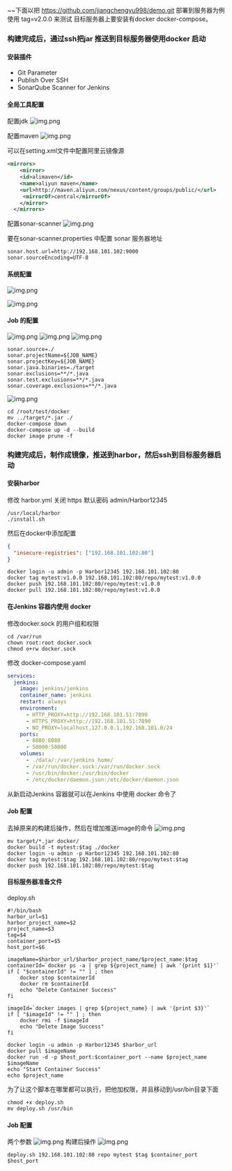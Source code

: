 
~~下面以把 https://github.com/jiangchengyu998/demo.git 部署到服务器为例
使用 tag=v2.0.0 来测试
目标服务器上要安装有docker  docker-compose。

### 构建完成后，通过ssh把jar 推送到目标服务器使用docker 启动
#### 安装插件
  - Git Parameter
  - Publish Over SSH
  - SonarQube Scanner for Jenkins

#### 全局工具配置
配置jdk
![img.png](images/img_jdk.png)

配置maven
![img.png](images/img_maven.png)

可以在setting.xml文件中配置阿里云镜像源
```xml
<mirrors>
    <mirror>
    <id>alimaven</id>
    <name>aliyun maven</name>
    <url>http://maven.aliyun.com/nexus/content/groups/public/</url>
     <mirrorOf>central</mirrorOf>
    </mirror>
  </mirrors>
```

配置sonar-scanner
![img.png](images/img_sonar_scanner.png)

要在sonar-scanner.properties  中配置 sonar 服务器地址
```properties
sonar.host.url=http://192.168.101.102:9000
sonar.sourceEncoding=UTF-8
```

#### 系统配置
![img.png](images/img_sonar_server.png)

![img.png](images/img_ssh_server.png)

#### Job 的配置

![img.png](images/img_git_parameter.png)
![img.png](images/img_build_1.png)
![img.png](images/img_build_2.png)
```shell
sonar.source=./ 
sonar.projectName=${JOB_NAME}
sonar.projectKey=${JOB_NAME}
sonar.java.binaries=./target
sonar.exclusions=**/*.java
sonar.test.exclusions=**/*.java
sonar.coverage.exclusions=**/*.java
```
![img.png](images/img_build_after.png)
```shell
cd /root/test/docker
mv ../target/*.jar ./
docker-compose down
docker-compose up -d --build
docker image prune -f
```

### 构建完成后，制作成镜像，推送到harbor，然后ssh到目标服务器启动
#### 安装harbor


修改 harbor.yml
关闭 https
默认密码 admin/Harbor12345

```shell
/usr/local/harbor
./install.sh
```

然后在docker中添加配置
```json
{
  "insecure-registries": ["192.168.101.102:80"]
}
```
```shell
docker login -u admin -p Harbor12345 192.168.101.102:80
docker tag mytest:v1.0.0 192.168.101.102:80/repo/mytest:v1.0.0
docker push 192.168.101.102:80/repo/mytest:v1.0.0
docker pull 192.168.101.102:80/repo/mytest:v1.0.0
```

#### 在Jenkins 容器内使用 docker
修改docker.sock 的用户组和权限
```shell
cd /var/run
chown root:root docker.sock
chmod o+rw docker.sock
```

修改 docker-compose.yaml
```yaml
services:
  jenkins:
    image: jenkins/jenkins
    container_name: jenkins
    restart: always
    environment:
      - HTTP_PROXY=http://192.168.101.51:7890
      - HTTPS_PROXY=http://192.168.101.51:7890
      - NO_PROXY=localhost,127.0.0.1,192.168.101.0/24
    ports:
      - 8080:8080
      - 50000:50000
    volumes:
      - ./data/:/var/jenkins_home/
      - /var/run/docker.sock:/var/run/docker.sock
      - /usr/bin/docker:/usr/bin/docker
      - /etc/docker/daemon.json:/etc/docker/daemon.json
```

从新启动Jenkins 容器就可以在Jenkins 中使用 docker 命令了

#### Job 配置
去掉原来的构建后操作，然后在增加推送image的命令
![img.png](images/img_push_image.png)

```shell
mv target/*.jar docker/
docker build -t mytest:$tag ./docker
docker login -u admin -p Harbor12345 192.168.101.102:80
docker tag mytest:$tag 192.168.101.102:80/repo/mytest:$tag
docker push 192.168.101.102:80/repo/mytest:$tag
```

#### 目标服务器准备文件
deploy.sh
```shell
#!/bin/bash
harbor_url=$1
harbor_project_name=$2
project_name=$3
tag=$4
container_port=$5
host_port=$6

imageName=$harbor_url/$harbor_project_name/$project_name:$tag
containerId=`docker ps -a | grep ${project_name} | awk '{print $1}'`
if [ "$containerId" != "" ] ; then
    docker stop $containerId
    docker rm $containerId
    echo "Delete Container Success"
fi

imageId=`docker images | grep ${project_name} | awk '{print $3}'`
if [ "$imageId" != "" ] ; then
    docker rmi -f $imageId
    echo "Delete Image Success"
fi

docker login -u admin -p Harbor12345 $harbor_url
docker pull $imageName
docker run -d -p $host_port:$container_port --name $project_name $imageName
echo "Start Container Success"
echo $project_name

```

为了让这个脚本在哪里都可以执行，把他加权限，并且移动到/usr/bin目录下面
```shell
chmod +x deploy.sh
mv deploy.sh /usr/bin
```

#### Job 配置
两个参数
![img.png](images/img_port.png)
构建后操作
![img.png](images/img_build_harbor.png)
```shell
deploy.sh 192.168.101.102:80 repo mytest $tag $container_port  $host_port 
```
